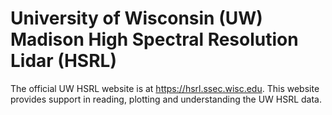# University of Wisconsin (UW) Madison High Spectral Resolution Lidar (HSRL)

The official UW HSRL website is at https://hsrl.ssec.wisc.edu. This website provides support in reading, plotting and understanding the UW HSRL data. 

```{tableofcontents}
```
